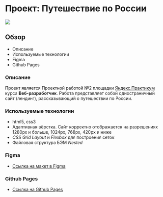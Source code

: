 # Проект: Путешествие по России
<img src="https://4.downloader.disk.yandex.ru/preview/0e5031dc8a0ea7277e439e7861033d48758638e5de4af29597f75c74f24365bd/inf/GVFboARZBh-VSRtPr_5bNu0HWpXXRFGiLKnI8xImkCi7zUoT0_01Sw41vgjjXU_vEft_7GZle_TdpB3z-C86dg%3D%3D?uid=537312570&filename=путешествие.jpg&disposition=inline&hash=&limit=0&content_type=image%2Fjpeg&owner_uid=537312570&tknv=v2&size=1855x940"/>


## Обзор
* Описание
* Используемые технологии
* Figma
* Github Pages


### **Описание**

Проект является Проектной работой №2 площадки  [Яндекс.Практикум ](https://practicum.yandex.ru)
курса **Веб-разработчик**. Работа представляет собой одностраничный сайт (лендинг), рассказывающий о путешествии по России.

### **Используемые технологии**

+ html5, css3
+ Адаптивная вёрстка. Сайт корректно отображается на разрешениях 1280px и больше, 1024px, 768px, 420px и ниже
+ _CSS Grid Layout_ и _Flexbox_ для построения сеток
+ Файловая структура БЭМ _Nested_


### **Figma**

* [Ссылка на макет в Figma](https://www.figma.com/file/5S2WSbEFL6awjVWJ0NWL8Q/Sprint-3_-Russia-_-desktop-mobile?node-id=28503%3A0)

### **Github Pages**
* <a href="https://kirill-kor.github.io/russian-travel" target="_blank"> Ссылка на Github Pages </a>
